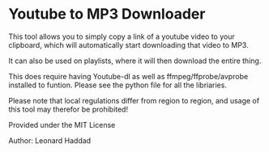 # Youtube to MP3 Downloader

This tool allows you to simply copy a link of a youtube video to your clipboard, which will automatically start downloading that video to MP3.

It can also be used on playlists, where it will then download the entire thing.

This does require having Youtube-dl as well as ffmpeg/ffprobe/avprobe installed to funtion. Please see the python file for all the libriaries.

Please note that local regulations differ from region to region, and usage of this tool may therefor be prohibited!

Provided under the MIT License

Author: Leonard Haddad
